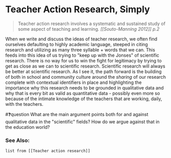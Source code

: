 # Teacher Action Research, Simply
> Teacher action research involves a systematic and sustained study of some aspect of teaching and learning.
> <cite>[[Souto-Manning 2012]] p.2</cite>

When we write and discuss the ideas of teacher research, we often find ourselves defaulting to highly academic language, steeped in citing research and utilizing as many three syllable + words that we can. This feeds into this idea of us trying to "keep up with the Jonses" of scientific research. There is no way for us to win the fight for legitimacy by trying to get as close as we can to scientific research. Scientific research will always be better at scientific research. As I see it, the path forward is the building of both in school and community culture around the *sharing* of our research complete with contextual identifiers in place and highlighting the importance why this research needs to be grounded in qualitative data and why that is every bit as valid as quantitative data - possibly even more so because of the intimate knowledge of the teachers that are working, daily, with the teachers.

#❓question What are the main argument points both for and against qualitative data in the "scientific" fields? How do we argue against that in the education world?

### See Also:
```dataview
list from [[Teacher action research]]
```